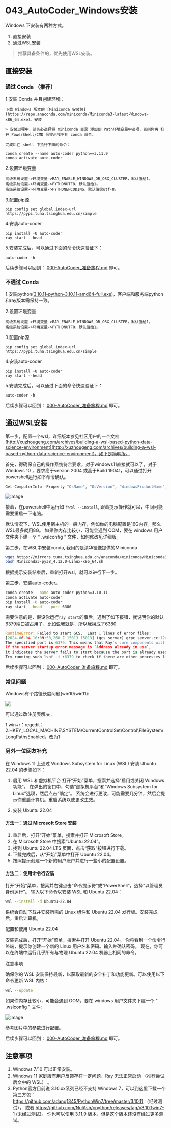 # 043_AutoCoder_Windows安装

Windows 下安装有两种方式。

1. 直接安装
2. 通过WSL安装

> 推荐具备条件的，优先使用WSL安装。

## 直接安装

### 通过 Conda （推荐）

1.安装 Conda 并且创建环境：

    下载 Windows 版本的 [Miniconda 安装包](https://repo.anaconda.com/miniconda/Miniconda3-latest-Windows-x86_64.exe)。安装

    > 安装过程中，请务必选择将 miniconda 目录 添加到 Path环境变量中选项，否则你再 打开 PowerShell/CMD 会提示找不到 conda 命令。
    
    完成后在 shell 中执行下面的命令：
    
    conda create --name auto-coder python==3.11.9
    conda activate auto-coder    

2.设置环境变量
    
    高级系统设置->环境变量->RAY_ENABLE_WINDOWS_OR_OSX_CLUSTER，默认值给1。
    高级系统设置->环境变量->PYTHONUTF8，默认值给1。 
    高级系统设置->环境变量->PYTHONENCODING，默认值给utf-8。   

3.配置pip源 
    
    pip config set global.index-url  https://pypi.tuna.tsinghua.edu.cn/simple

4.安装auto-coder
    
    pip install -U auto-coder
    ray start --head    

5.安装完成后，可以通过下面的命令快速验证下：
    
    auto-coder -h    


后续步骤可以回到： [000-AutoCoder_准备旅程.md](./000-AutoCoder_%E5%87%86%E5%A4%87%E6%97%85%E7%A8%8B.md) 即可。


### 不通过 Conda

1.安装python([3.10.11-python-3.10.11-amd64-full.exe](https://www.python.org/downloads/release/python-31011/))，客户端和服务端python和ray版本需保持一致。

2.设置环境变量
    
    高级系统设置->环境变量->RAY_ENABLE_WINDOWS_OR_OSX_CLUSTER，默认值给1。
    高级系统设置->环境变量->PYTHONUTF8，默认值给1。    

3.配置pip源 
    
    pip config set global.index-url  https://pypi.tuna.tsinghua.edu.cn/simple    

4.安装auto-coder
    
    pip install -U auto-coder
    ray start --head    

5.安装完成后，可以通过下面的命令快速验证下：
    
    auto-coder -h    


后续步骤可以回到： [000-AutoCoder_准备旅程.md](./000-AutoCoder_%E5%87%86%E5%A4%87%E6%97%85%E7%A8%8B.md) 即可。

## 通过WSL安装

第一步，配置一个wsl，详细版本参见社区用户的一个文档[http://xuzhougeng.com/archives/building-a-wsl-based-python-data-science-environment](http://xuzhougeng.com/archives/building-a-wsl-based-python-data-science-environment)，如下是简明版。

首先，得确保自己的操作系统符合要求，对于windows11直接就可以了，对于Windows 10 ，要求高于version 2004  或高于Build 19041，可以通过打开powershell运行如下命令确认。

```Python
Get-ComputerInfo -Property "OsName", "OsVersion", "WindowsProductName", "WindowsEditionId", "OsHardwareAbstractionLayer"
```

![image](../images/043-00.png)


接着，在powershell中运行如下`wsl --install`, 跟着提示操作就可以，中间可能需要重启一下电脑。

默认情况下，WSL使用宿主机的一般内存，例如你的电脑配置是16G内存，那么WSL最多就用8G。
如果你内存比较小，可能会遇到 OOM，要在 windows 用户文件夹下建一个
" .wslconfig " 文件，如何修改见详细版。

第二步，在WSL中安装conda, 我用的是清华镜像提供的Miniconda

```Bash
wget https://mirrors.tuna.tsinghua.edu.cn/anaconda/miniconda/Miniconda3-py38_4.12.0-Linux-x86_64.sh
bash Miniconda3-py38_4.12.0-Linux-x86_64.sh
```

根据提示安装结束后，重新打开wsl，就可以进行下一步。

第三步，安装auto-coder。

```Bash
conda create --name auto-coder python=3.10.11
conda activate auto-coder
pip install -U auto-coder
ray start --head  --port 6380
```

需要注意的是，假设你运行`ray start`的事后，遇到了如下报错，就说明你的默认6379端口被占用了，比如说我就是，所以我换成了6380

```Python
RuntimeError: Failed to start GCS.  Last 1 lines of error files:
[2024-06-04 10:09:50,260 C 15013 15013] (gcs_server) grpc_server.cc:124:  Check failed: server_ Failed to start the grpc server. 
The specified port is 6379. This means that Ray's core components will not be able to function correctly. 
If the server startup error message is `Address already in use`, 
it indicates the server fails to start because the port is already used by other processes (such as --node-manager-port, --object-manager-port, --gcs-server-port, and ports between --min-worker-port, --max-worker-port).
Try running sudo lsof -i :6379 to check if there are other processes listening to the port.
```

后续步骤可以回到： [000-AutoCoder_准备旅程.md](./000-AutoCoder_%E5%87%86%E5%A4%87%E6%97%85%E7%A8%8B.md) 即可。

### 常见问题

Windows有个路径长度问题(win10/win11):

![](../images/043-02.png)

可以通过改注册表解决：

1.win+r：regedit；
2.HKEY_LOCAL_MACHINE\SYSTEM\CurrentControlSet\Control\FileSystem\LongPathsEnabled，改为1


### 另外一位网友补充

在 Windows 11 上通过 Windows Subsystem for Linux (WSL) 安装 Ubuntu 22.04 的步骤如下：

1. 启用 WSL 和虚拟机平台
打开“开始”菜单，搜索并选择“启用或关闭 Windows 功能”。
在弹出的窗口中，勾选“虚拟机平台”和“Windows Subsystem for Linux”选项，然后点击“确定”。
系统会进行更改，可能需要几分钟，然后会提示你重启计算机。重启系统以使更改生效。

2. 安装 Ubuntu 22.04

#### 方法一：通过 Microsoft Store 安装

1. 重启后，打开“开始”菜单，搜索并打开 Microsoft Store。
2. 在 Microsoft Store 中搜索“Ubuntu 22.04”。
3. 找到 Ubuntu 22.04 LTS 页面，点击“获取”按钮进行下载。
4. 下载完成后，从“开始”菜单中打开 Ubuntu 22.04。
5. 按照提示创建一个新的用户账户并进行一些小的配置设置。

#### 方法二：使用命令行安装

打开“开始”菜单，搜索并右键点击“命令提示符”或“PowerShell”，选择“以管理员身份运行”。
输入以下命令以安装 WSL 和 Ubuntu 22.04：

```bash
wsl --install -d Ubuntu-22.04
```

系统会自动下载并安装所需的 Linux 组件和 Ubuntu 22.04 发行版。安装完成后，重启计算机。

配置和使用 Ubuntu 22.04

安装完成后，打开“开始”菜单，搜索并打开 Ubuntu 22.04。
你将看到一个命令行终端，提示你创建一个新的 Linux 用户名和密码。输入并确认密码。
现在，你可以在终端中运行几乎所有与物理 Ubuntu 22.04 机器上相同的命令。

注意事项

确保你的 WSL 安装保持最新，以获取最新的安全补丁和功能更新。可以使用以下命令更新 WSL 内核：

```bash
wsl --update
```

如果你内存比较小，可能会遇到 OOM，要在 windows 用户文件夹下建一个
" .wslconfig " 文件:

![image](../images/043-01.png)

参考图片中的参数进行配置。

后续步骤可以回到： [000-AutoCoder_准备旅程.md](./000-AutoCoder_%E5%87%86%E5%A4%87%E6%97%85%E7%A8%8B.md) 即可。


## 注意事项

1. Windows 7/10 可以正常安装。
2. Windows 11 家庭版有用户反馈存在一定问题，Ray 无法正常启动 （推荐尝试后文中的 WSL） 。
3. Python官方目前说 3.10.xx系列已经不支持 Windows 7，可以到这里下载一个第三方包： https://github.com/adang1345/PythonWin7/tree/master/3.10.11 （经过测试）， 或者 https://github.com/NulAsh/cpython/releases/tag/v3.10.1win7-1 (未经过测试)。 你也可以使用 3.11.9 版本，但是这个版本还没有经过更多测试。